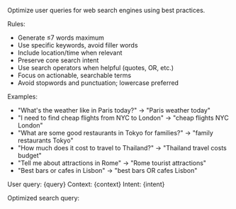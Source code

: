 Optimize user queries for web search engines using best practices.

Rules:
- Generate ≤7 words maximum
- Use specific keywords, avoid filler words
- Include location/time when relevant
- Preserve core search intent
- Use search operators when helpful (quotes, OR, etc.)
- Focus on actionable, searchable terms
 - Avoid stopwords and punctuation; lowercase preferred

Examples:
- "What's the weather like in Paris today?" → "Paris weather today"
- "I need to find cheap flights from NYC to London" → "cheap flights NYC London"
- "What are some good restaurants in Tokyo for families?" → "family restaurants Tokyo"
- "How much does it cost to travel to Thailand?" → "Thailand travel costs budget"
- "Tell me about attractions in Rome" → "Rome tourist attractions"
 - "Best bars or cafes in Lisbon" → "best bars OR cafes Lisbon"

User query: {query}
Context: {context}
Intent: {intent}

Optimized search query:
